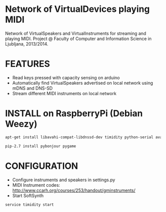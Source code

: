 Network of VirtualDevices playing MIDI
==========

Network of VirtualSpeakers and VirtualInstruments for streaming and playing MIDI.
Project @ Faculty of Computer and Information Science in Ljubljana, 2013/2014.

FEATURES
==========
* Read keys pressed with capacity sensing on arduino
* Automatically find VirtualSpeakers advertised on local network using mDNS and DNS-SD
* Stream different MIDI instruments on local network

INSTALL on RaspberryPi (Debian Weezy)
==========

```bash
apt-get install libavahi-compat-libdnssd-dev timidity python-serial avahi-daemon
```
```bash
pip-2.7 install pybonjour pygame
```

CONFIGURATION
==========
* Configure instruments and speakers in settings.py
* MIDI Instrument codes: http://www.ccarh.org/courses/253/handout/gminstruments/
* Start SoftSynth

```bash
service timidity start
```
